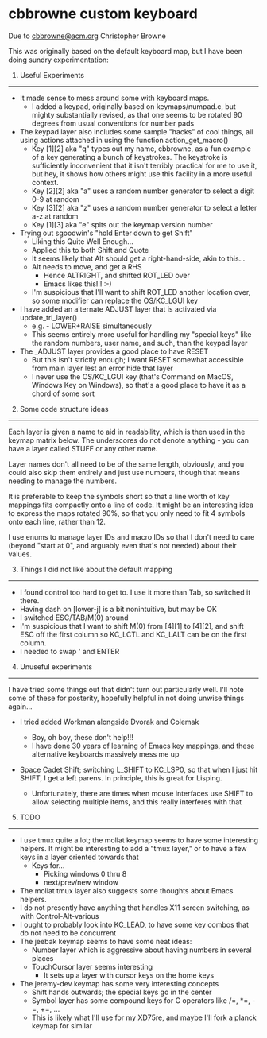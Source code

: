 cbbrowne custom keyboard
==============================

Due to cbbrowne@acm.org
Christopher Browne

This was originally based on the default keyboard map, but I have been
doing sundry experimentation:

1. Useful Experiments
----------------------------------------

 * It made sense to mess around some with keyboard maps.
   - I added a keypad, originally based on keymaps/numpad.c, but
     mighty substantially revised, as that one seems to be rotated 90
     degrees from usual conventions for number pads
 * The keypad layer also includes some sample "hacks" of cool things,
   all using actions attached in using the function action_get_macro()
   - Key [1][2] aka "q" types out my name, cbbrowne, as a fun example
     of a key generating a bunch of keystrokes.  The keystroke is
     sufficiently inconvenient that it isn't terribly practical for me
     to use it, but hey, it shows how others might use this facility
     in a more useful context.
   - Key [2][2] aka "a" uses a random number generator to select a digit 0-9 at random
   - Key [3][2] aka "z" uses a random number generator to select a letter a-z at random
   - Key [1][3] aka "e" spits out the keymap version number
  * Trying out sgoodwin's "hold Enter down to get Shift"
    - Liking this Quite Well Enough...
    - Applied this to both Shift and Quote
    - It seems likely that Alt should get a right-hand-side, akin to this...
    - Alt needs to move, and get a RHS
      - Hence ALTRIGHT, and shifted ROT_LED over
      - Emacs likes this!!!  :-)
    - I'm suspicious that I'll want to shift ROT_LED another location over,
      so some modifier can replace the OS/KC_LGUI key
  * I have added an alternate ADJUST layer that is activated via update_tri_layer()
    - e.g. - LOWER+RAISE simultaneously
    - This seems entirely more useful for handling my "special keys"
      like the random numbers, user name, and such, than the keypad layer
  * The _ADJUST layer provides a good place to have RESET
    - But this isn't strictly enough; I want RESET somewhat accessible from
      main layer lest an error hide that layer
    - I never use the OS/KC_LGUI key (that's Command on MacOS, Windows
      Key on Windows), so that's a good place to have it as a chord of
      some sort
        

2. Some code structure ideas
---------------------------------------------------

   Each layer is given a name to aid in readability, which is then
   used in the keymap matrix below.  The underscores do not denote
   anything - you can have a layer called STUFF or any other name.

   Layer names don't all need to be of the same length, obviously, and
   you could also skip them entirely and just use numbers, though that
   means needing to manage the numbers.

   It is preferable to keep the symbols short so that a line worth of
   key mappings fits compactly onto a line of code.  It might be an
   interesting idea to express the maps rotated 90%, so that you
   only need to fit 4 symbols onto each line, rather than 12.

   I use enums to manage layer IDs and macro IDs so that I don't need
   to care (beyond "start at 0", and arguably even that's not needed)
   about their values.

3. Things I did not like about the default mapping
---------------------------------------------------------

   * I found control too hard to get to.  I use it more than Tab, so
     switched it there.
   * Having dash on [lower-j] is a bit nonintuitive, but may be OK
   * I switched ESC/TAB/M(0) around
   * I'm suspicious that I want to shift M(0) from [4][1] to [4][2],
     and shift ESC off the first column so KC_LCTL and KC_LALT can
     be on the first column.
   * I needed to swap ' and ENTER

4. Unuseful experiments
---------------------------------------------------------

I have tried some things out that didn't turn out particularly well.
I'll note some of these for posterity, hopefully helpful in not doing
unwise things again...

   * I tried added Workman alongside Dvorak and Colemak
     - Boy, oh boy, these don't help!!!
     - I have done 30 years of learning of Emacs key mappings, and
       these alternative keyboards massively mess me up

   * Space Cadet Shift; switching L_SHIFT to KC_LSP0, so that when I
     just hit SHIFT, I get a left parens.  In principle, this is great
     for Lisping.
     - Unfortunately, there are times when mouse interfaces use SHIFT
       to allow selecting multiple items, and this really interferes
        with that

5. TODO
---------------------------------------------------------

  * I use tmux quite a lot; the mollat keymap seems to have some
    interesting helpers.  It might be interesting to add a "tmux
    layer," or to have a few keys in a layer oriented towards that
    - Keys for...
      - Picking windows 0 thru 8
      - next/prev/new window
  * The mollat tmux layer also suggests some thoughts about Emacs
    helpers.    
  * I do not presently have anything that handles X11 screen
    switching, as with Control-Alt-various
  * I ought to probably look into KC_LEAD, to have some key combos
    that do not need to be concurrent
  * The jeebak keymap seems to have some neat ideas:
    - Number layer which is aggressive about having numbers in several places
    - TouchCursor layer seems interesting
      - It sets up a layer with cursor keys on the home keys
  * The jeremy-dev keymap has some very interesting concepts
    - Shift hands outwards; the special keys go in the center
    - Symbol layer has some compound keys for C operators like /=, *=, -=, +=, ...
    - This is likely what I'll use for my XD75re, and maybe I'll fork a
      planck keymap for similar
